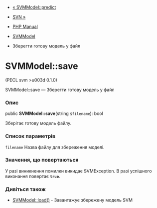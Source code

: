 - [« SVMModel::predict](svmmodel.predict.md)
- [SVN »](book.svn.md)

- [PHP Manual](index.md)
- [SVMModel](class.svmmodel.md)
- Зберегти готову модель у файл

# SVMModel::save

(PECL svm \>u003d 0.1.0)

SVMModel::save — Зберегти готову модель у файл

### Опис

public **SVMModel::save**(string `$filename`): bool

Зберігає готову модель файлу.

### Список параметрів

`filename`
Назва файлу для збереження моделі.

### Значення, що повертаються

У разі виникнення помилки викидає SVMException. В разі
успішного виконання повертає **`true`**.

### Дивіться також

- [SVMModel::load()](svmmodel.load.md) - Завантажує збережену
модель SVM
